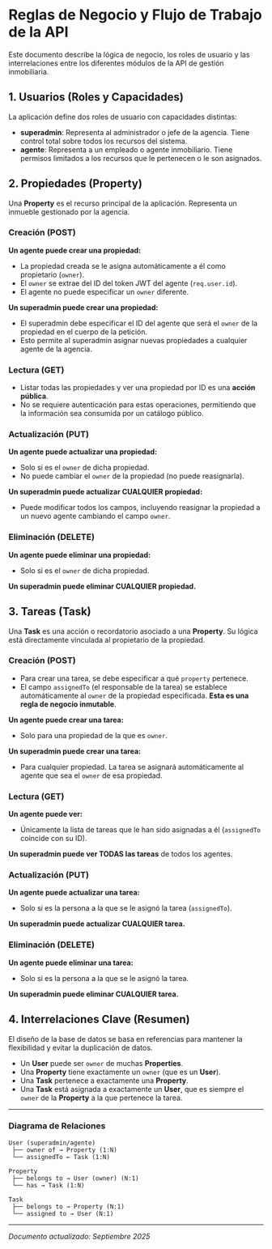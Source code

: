 # Reglas de Negocio y Flujo de Trabajo de la API

Este documento describe la lógica de negocio, los roles de usuario y las interrelaciones entre los diferentes módulos de la API de gestión inmobiliaria.

## 1. Usuarios (Roles y Capacidades)

La aplicación define dos roles de usuario con capacidades distintas:

- **superadmin**: Representa al administrador o jefe de la agencia. Tiene control total sobre todos los recursos del sistema.
- **agente**: Representa a un empleado o agente inmobiliario. Tiene permisos limitados a los recursos que le pertenecen o le son asignados.

## 2. Propiedades (Property)

Una **Property** es el recurso principal de la aplicación. Representa un inmueble gestionado por la agencia.

### Creación (POST)

**Un agente puede crear una propiedad:**
- La propiedad creada se le asigna automáticamente a él como propietario (`owner`).
- El `owner` se extrae del ID del token JWT del agente (`req.user.id`).
- El agente no puede especificar un `owner` diferente.

**Un superadmin puede crear una propiedad:**
- El superadmin debe especificar el ID del agente que será el `owner` de la propiedad en el cuerpo de la petición.
- Esto permite al superadmin asignar nuevas propiedades a cualquier agente de la agencia.

### Lectura (GET)

- Listar todas las propiedades y ver una propiedad por ID es una **acción pública**.
- No se requiere autenticación para estas operaciones, permitiendo que la información sea consumida por un catálogo público.

### Actualización (PUT)

**Un agente puede actualizar una propiedad:**
- Solo si es el `owner` de dicha propiedad.
- No puede cambiar el `owner` de la propiedad (no puede reasignarla).

**Un superadmin puede actualizar CUALQUIER propiedad:**
- Puede modificar todos los campos, incluyendo reasignar la propiedad a un nuevo agente cambiando el campo `owner`.

### Eliminación (DELETE)

**Un agente puede eliminar una propiedad:**
- Solo si es el `owner` de dicha propiedad.

**Un superadmin puede eliminar CUALQUIER propiedad.**

## 3. Tareas (Task)

Una **Task** es una acción o recordatorio asociado a una **Property**. Su lógica está directamente vinculada al propietario de la propiedad.

### Creación (POST)

- Para crear una tarea, se debe especificar a qué `property` pertenece.
- El campo `assignedTo` (el responsable de la tarea) se establece automáticamente al `owner` de la propiedad especificada. **Esta es una regla de negocio inmutable**.

**Un agente puede crear una tarea:**
- Solo para una propiedad de la que es `owner`.

**Un superadmin puede crear una tarea:**
- Para cualquier propiedad. La tarea se asignará automáticamente al agente que sea el `owner` de esa propiedad.

### Lectura (GET)

**Un agente puede ver:**
- Únicamente la lista de tareas que le han sido asignadas a él (`assignedTo` coincide con su ID).

**Un superadmin puede ver TODAS las tareas** de todos los agentes.

### Actualización (PUT)

**Un agente puede actualizar una tarea:**
- Solo si es la persona a la que se le asignó la tarea (`assignedTo`).

**Un superadmin puede actualizar CUALQUIER tarea.**

### Eliminación (DELETE)

**Un agente puede eliminar una tarea:**
- Solo si es la persona a la que se le asignó la tarea.

**Un superadmin puede eliminar CUALQUIER tarea.**

## 4. Interrelaciones Clave (Resumen)

El diseño de la base de datos se basa en referencias para mantener la flexibilidad y evitar la duplicación de datos.

- Un **User** puede ser `owner` de muchas **Properties**.
- Una **Property** tiene exactamente un `owner` (que es un **User**).
- Una **Task** pertenece a exactamente una **Property**.
- Una **Task** está asignada a exactamente un **User**, que es siempre el `owner` de la **Property** a la que pertenece la tarea.

---

### Diagrama de Relaciones

```
User (superadmin/agente)
 ├── owner of → Property (1:N)
 └── assignedTo ← Task (1:N)

Property
 ├── belongs to → User (owner) (N:1)
 └── has → Task (1:N)

Task
 ├── belongs to → Property (N:1)
 └── assigned to → User (N:1)
```

---

*Documento actualizado: Septiembre 2025*
